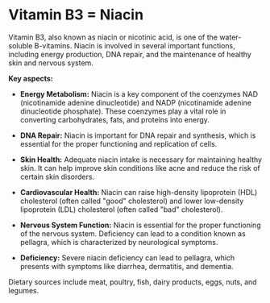# Vitamin B3 = Niacin

Vitamin B3, also known as niacin or nicotinic acid, is one of the water-soluble B-vitamins. Niacin is involved in several important functions, including energy production, DNA repair, and the maintenance of healthy skin and nervous system.

**Key aspects:**

* **Energy Metabolism:** Niacin is a key component of the coenzymes NAD (nicotinamide adenine dinucleotide) and NADP (nicotinamide adenine dinucleotide phosphate). These coenzymes play a vital role in converting carbohydrates, fats, and proteins into energy.

* **DNA Repair:** Niacin is important for DNA repair and synthesis, which is essential for the proper functioning and replication of cells.

* **Skin Health:** Adequate niacin intake is necessary for maintaining healthy skin. It can help improve skin conditions like acne and reduce the risk of certain skin disorders.

* **Cardiovascular Health:** Niacin can raise high-density lipoprotein (HDL) cholesterol (often called "good" cholesterol) and lower low-density lipoprotein (LDL) cholesterol (often called "bad" cholesterol).

* **Nervous System Function:** Niacin is essential for the proper functioning of the nervous system. Deficiency can lead to a condition known as pellagra, which is characterized by neurological symptoms.

* **Deficiency:** Severe niacin deficiency can lead to pellagra, which presents with symptoms like diarrhea, dermatitis, and dementia.

Dietary sources include meat, poultry, fish, dairy products, eggs, nuts, and legumes.

